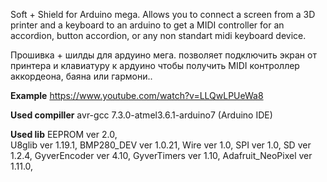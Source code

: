 Soft + Shield for Arduino mega. Allows you to connect a screen from a 3D printer and a keyboard to an arduino to get a MIDI controller for an accordion, button accordion, or any non standart midi keyboard device.

Прошивка + шилды для ардуино мега. позволяет подключить экран от принтера и клавиатуру к ардуино чтобы получить MIDI контроллер аккордеона, баяна или гармони.. 

**Example**
https://www.youtube.com/watch?v=LLQwLPUeWa8

**Used compiller**
avr-gcc 7.3.0-atmel3.6.1-arduino7  (Arduino IDE)

**Used lib**
EEPROM ver 2.0,   
U8glib ver 1.19.1, 
BMP280_DEV ver 1.0.21, 
Wire ver 1.0, 
SPI ver 1.0, 
SD ver 1.2.4, 
GyverEncoder ver 4.10, 
GyverTimers ver 1.10, 
Adafruit_NeoPixel ver 1.11.0, 
